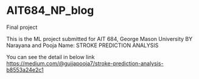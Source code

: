 # AIT684_NP_blog
Final project 

This is the ML project submitted for AIT 684, George Mason University BY Narayana and Pooja
Name:  STROKE PREDICTION ANALYSIS

You can see the detail in below link
https://medium.com/@gujjapooja7/stroke-prediction-analysis-b8553a24e2c1
